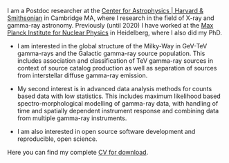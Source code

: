 I am a Postdoc researcher at the [Center for Astrophysics | Harvard & Smithsonian](https://www.cfa.harvard.edu) in Cambridge MA, where I research in the field of X-ray and gamma-ray astronomy. Previously (until 2020) I have worked at the [Max Planck Institute for Nuclear Physics](https://www.mpi-hd.mpg.de/mpi/de/) in Heidelberg, where I also did my PhD.


- I am interested in the global structure of the Milky-Way in GeV-TeV gamma-rays and the Galactic gamma-ray source population. This includes association and classification of TeV gamma-ray sources in context of source catalog production as well as separation of sources from interstellar diffuse gamma-ray emission.

- My second interest is in advanced data analysis methods for counts based data with low statistics. This includes maximum likelihood based spectro-morphological modelling of gamma-ray data, with handling of time and spatially dependent instrument response and combining data from multiple gamma-ray instruments.

- I am also interested in open source software development and reproducible, open science.

Here you can find my complete [CV for download](https://github.com/adonath/adonath-cv/raw/build/adonath-cv.pdf).